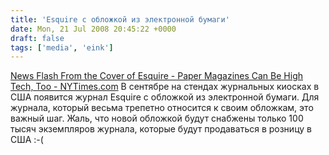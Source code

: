 ```yaml
---
title: 'Esquire с обложкой из электронной бумаги'
date: Mon, 21 Jul 2008 20:45:22 +0000
draft: false
tags: ['media', 'eink']
---
```


[News Flash From the Cover of Esquire - Paper Magazines Can Be High Tech, Too - NYTimes.com](http://www.nytimes.com/2008/07/21/business/media/21esquire.html?_r=2&oref=login&oref=slogin) В сентябре на стендах журнальных киосках в США появится журнал Esquire с обложкой из электронной бумаги. Для журнала, который весьма трепетно относится к своим обложкам, это важный шаг. Жаль, что новой обложкой будут снабжены только 100 тысяч экземпляров журнала, которые будут продаваться в розницу в США :-(
